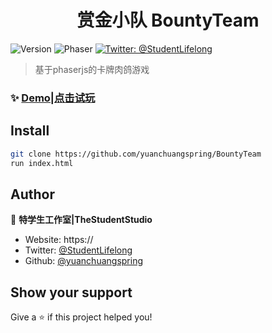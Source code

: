 <h1 align="center">赏金小队 BountyTeam</h1>
<p>
  <img alt="Version" src="https://img.shields.io/badge/version-DEMO-blue.svg?cacheSeconds=2592000" />
  <img alt="Phaser" src="https://img.shields.io/badge/phaser.js-3.55.2-green" />
  
  <a href="https://twitter.com/StudentLifelong" target="_blank">
    <img alt="Twitter: @StudentLifelong" src="https://img.shields.io/twitter/follow/studentlifelong.svg?style=social" />
  </a>
</p>

> 基于phaserjs的卡牌肉鸽游戏

### ✨ [Demo|点击试玩](https://yuanchuangspring.github.io/card)

## Install

```sh
git clone https://github.com/yuanchuangspring/BountyTeam
run index.html
```

## Author

👤 **特学生工作室|TheStudentStudio**

* Website: https://
* Twitter: [@StudentLifelong](https://twitter.com/studentlifelong)
* Github: [@yuanchuangspring](https://github.com/yuanchuangspring)

## Show your support

Give a ⭐️ if this project helped you!
